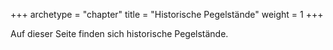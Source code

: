 +++
archetype = "chapter"
title = "Historische Pegelstände"
weight = 1
+++

Auf dieser Seite finden sich historische Pegelstände.
